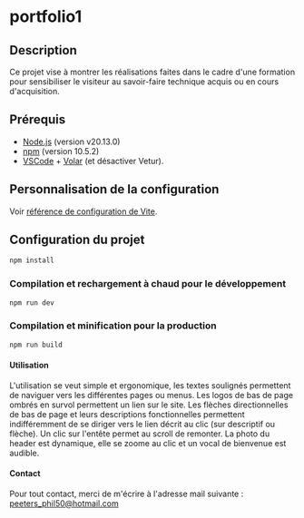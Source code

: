 # portfolio1

## Description

Ce projet vise à montrer les réalisations faites dans le cadre d'une formation pour sensibiliser le visiteur
au savoir-faire technique acquis ou en cours d'acquisition.

## Prérequis

- [Node.js](https://nodejs.org/) (version v20.13.0)
- [npm](https://www.npmjs.com/) (version 10.5.2)
- [VSCode](https://code.visualstudio.com/) + [Volar](https://marketplace.visualstudio.com/items?itemName=Vue.volar) (et désactiver Vetur).


## Personnalisation de la configuration

Voir [référence de configuration de Vite](https://vitejs.dev/config/).

## Configuration du projet

```sh
npm install
```

### Compilation et rechargement à chaud pour le développement

```sh
npm run dev
```

### Compilation et minification pour la production

```sh
npm run build
```
#### Utilisation

L'utilisation se veut simple et ergonomique, les textes soulignés permettent de naviguer vers les différentes pages ou menus. Les logos de bas de page ombrés en survol permettent un lien sur le site. Les flèches directionnelles de bas de page et leurs descriptions fonctionnelles permettent indifféremment de se diriger vers le lien décrit au clic (sur descriptif ou flèche). Un clic sur l'entête permet au scroll de remonter. La photo du header est dynamique, elle se zoome au clic et un vocal de bienvenue est audible.

#### Contact

Pour tout contact, merci de m'écrire à l'adresse mail suivante : peeters_phil50@hotmail.com




